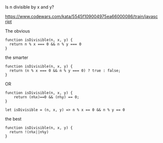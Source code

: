 Is n divisible by x and y?

https://www.codewars.com/kata/5545f109004975ea66000086/train/javascript


The obvious
```
function isDivisible(n, x, y) {
  return n % x === 0 && n % y === 0
}
```

the smarter
```
function isDivisible(n, x, y) {
  return (n % x === 0 && n % y === 0) ? true : false;
}
```

OR

```
function isDivisible(n, x, y) {
    return (n%x)==0 && (n%y) == 0;
}
```

```
let isDivisible = (n, x, y) => n % x == 0 && n % y == 0
```


the best

```
function isDivisible(n, x, y) {
  return !(n%x||n%y)
}
```

